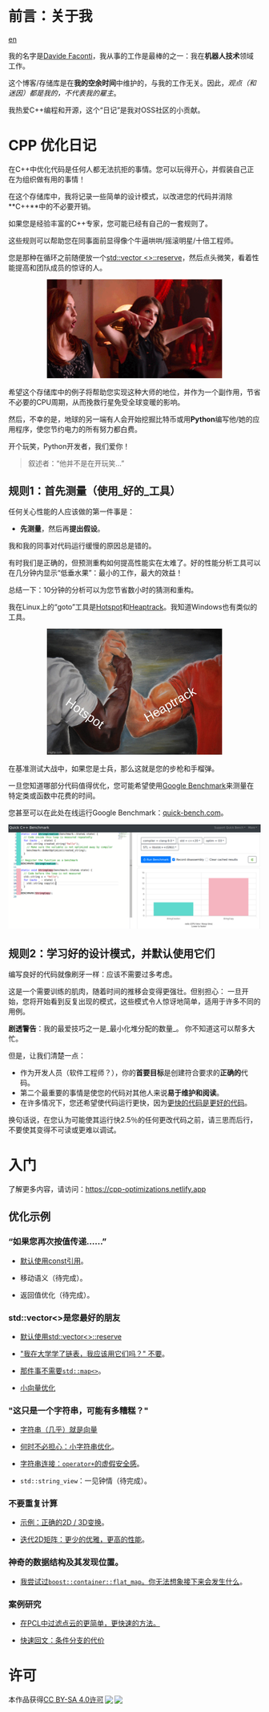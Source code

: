 # 前言：关于我
[en](README.md)

我的名字是[Davide Faconti](https://twitter.com/facontidavide)，我从事的工作是最棒的之一：我在**机器人技术**领域工作。

这个博客/存储库是在**我的空余时间**中维护的，与我的工作无关。因此，*观点（和迷因）都是我的，不代表我的雇主*。

我热爱C++编程和开源，这个“日记”是我对OSS社区的小贡献。


# CPP 优化日记

在C++中优化代码是任何人都无法抗拒的事情。您可以玩得开心，并假装自己正在为组织做有用的事情！

在这个存储库中，我将记录一些简单的设计模式，以改进您的代码并消除**C++**中的不必要开销。

如果您是经验丰富的C++专家，您可能已经有自己的一套规则了。

这些规则可以帮助您在同事面前显得像个牛逼哄哄/摇滚明星/十倍工程师。

您是那种在循环之前随便放一个[std::vector <>::reserve](docs/zh/reserve.md)，然后点头微笑，看着性能提高和团队成员的惊讶的人。

<p align="center"><img src="docs/img/boom.gif" width="350"></p>

希望这个存储库中的例子将帮助您实现这种大师的地位，并作为一个副作用，节省不必要的CPU周期，从而挽救行星免受全球变暖的影响。

然后，不幸的是，地球的另一端有人会开始挖掘比特币或用**Python**编写他/她的应用程序，使您节约电力的所有努力都白费。

开个玩笑，Python开发者，我们爱你！

> 叙述者：“他并不是在开玩笑...”

## 规则1：首先测量（使用_好的_工具）

任何关心性能的人应该做的第一件事是：

- **先测量**，然后再**提出假设**。

我和我的同事对代码运行缓慢的原因总是错的。 

有时我们是正确的，但预测重构如何提高性能实在太难了。好的性能分析工具可以在几分钟内显示“低垂水果”：最小的工作，最大的效益！

总结一下：10分钟的分析可以为您节省数小时的猜测和重构。

我在Linux上的“goto”工具是[Hotspot](https://github.com/KDAB/hotspot)和[Heaptrack](https://github.com/KDE/heaptrack)。我知道Windows也有类似的工具。

<p align="center"><img src="docs/img/hotspot_heaptrack.jpg" width="350"></p>

在基准测试大战中，如果您是士兵，那么这就是您的步枪和手榴弹。

一旦您知道哪部分代码值得优化，您可能希望使用[Google Benchmark](https://github.com/google/benchmark)来测量在特定类或函数中花费的时间。

您甚至可以在此处在线运行Google Benchmark：[quick-bench.com](http://quick-bench.com/G7B2w0xPUWgOVvuzI7unES6cU4w)。

![quick-bench](docs/img/quick-bench.png)

## 规则2：学习好的设计模式，并默认使用它们

编写良好的代码就像刷牙一样：应该不需要过多考虑。

这是一个需要训练的肌肉，随着时间的推移会变得更强壮。但别担心：
一旦开始，您将开始看到反复出现的模式，这些模式令人惊讶地简单，适用于许多不同的用例。

**剧透警告**：我的最爱技巧之一是_最小化堆分配的数量_。
你不知道这可以帮多大忙。

但是，让我们清楚一点：

- 作为开发人员（软件工程师？），你的**首要目标**是创建符合要求的**正确的**代码。
- 第二个最重要的事情是使您的代码对其他人来说**易于维护和阅读**。
- 在许多情况下，您还希望使代码运行更快，因为[更快的代码是更好的代码](https://craigmod.com/essays/fast_software/)。

换句话说，在您认为可能使其运行快2.5％的任何更改代码之前，请三思而后行，不要使其变得不可读或更难以调试。

# 入门

了解更多内容，请访问：https://cpp-optimizations.netlify.app

## 优化示例

### “如果您再次按值传递......”

- [默认使用const引用](docs/zh/prefer_references.md)。

- 移动语义（待完成）。

- 返回值优化（待完成）。

### std::vector<>是您最好的朋友

- [默认使用std::vector<>::reserve](docs/zh/reserve.md)

- ["我在大学学了链表，我应该用它们吗？" 不要](docs/no_lists.md)。

- [那件事不需要`std::map<>`](docs/zh/dont_need_map.md)。

- [小向量优化](docs/zh/small_vectors.md)

### "这只是一个字符串，可能有多糟糕？"

- [字符串（几乎）就是向量](docs/zh/strings_are_vectors.md)

- [何时不必担心：小字符串优化](docs/zh/small_strings.md)。

- [字符串连接：`operator+`的虚假安全感](docs/zh/strings_concatenation.md)。

- `std::string_view`：一见钟情（待完成）。

### 不要重复计算

- [示例：正确的2D / 3D变换](docs/zh/2d_transforms.md)。

- [迭代2D矩阵：更少的优雅，更高的性能](docs/zh/2d_matrix_iteration.md)。

### 神奇的数据结构及其发现位置。

- [我尝试过`boost::container::flat_map`。你无法想象接下来会发生什么](docs/zh/boost_flatmap.md)。

### 案例研究

- [在PCL中过滤点云的更简单，更快速的方法。](docs/zh/pcl_filter.md)

- [快速回文：条件分支的代价](docs/zh/palindrome.md)


# 许可

<p xmlns:dct="http://purl.org/dc/terms/" xmlns:cc="http://creativecommons.org/ns#" class="license-text">本作品获得<a rel="license" href="https://creativecommons.org/licenses/by-sa/4.0">CC BY-SA 4.0许可<img style="height:22px!important;margin-left:3px;vertical-align:text-bottom;" src="https://mirrors.creativecommons.org/presskit/icons/cc.svg?ref=chooser-v1" /><img style="height:22px!important;margin-left:3px;vertical-align:text-bottom;" src="https://mirrors.creativecommons.org/presskit/icons/by.svg?ref=chooser-v1" /><img style="height:22px!important;margin-left:3px;
